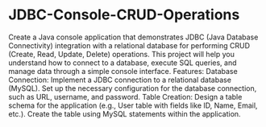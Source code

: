 # JDBC-Console-CRUD-Operations
Create a Java console application that demonstrates JDBC (Java Database Connectivity) integration with a relational database for performing CRUD (Create, Read, Update, Delete) operations. This project will help you understand how to connect to a database, execute SQL queries, and manage data through a simple console interface. 
Features:  Database Connection: Implement a JDBC connection to a relational database (MySQL). Set up the necessary configuration for the database connection, such as URL, username, and password. Table Creation: Design a table schema for the application (e.g., User table with fields like ID, Name, Email, etc.). Create the table using MySQL statements within the application.
